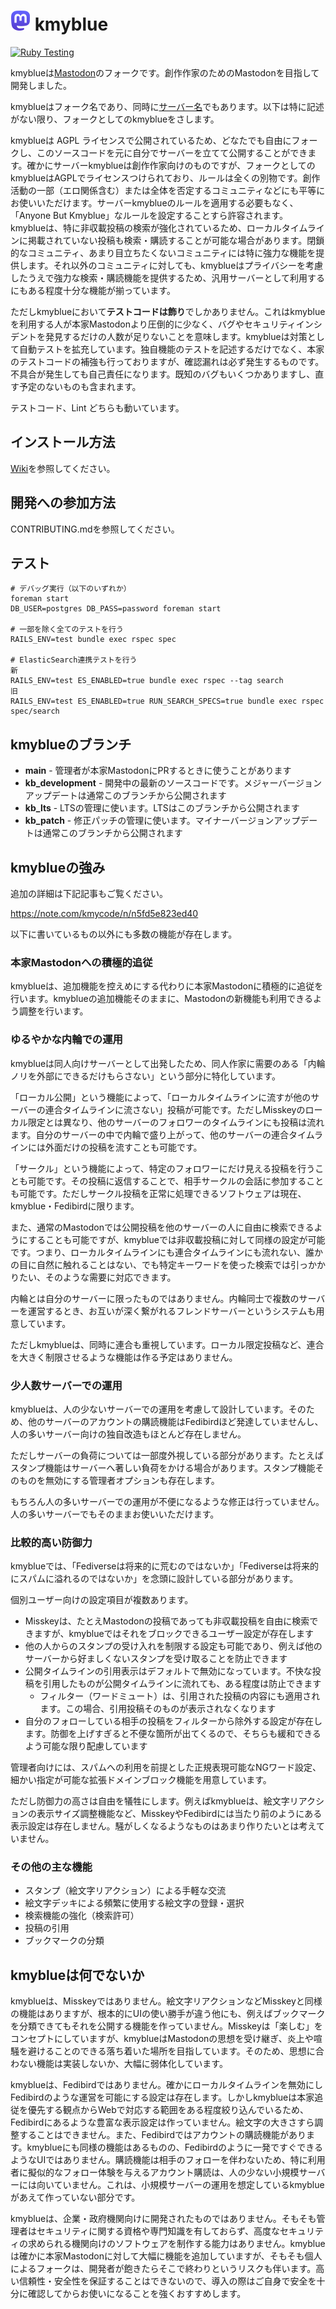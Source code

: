 # ![kmyblue icon](https://raw.githubusercontent.com/kmycode/mastodon/kb_development/app/javascript/icons/favicon-32x32.png) kmyblue

[![Ruby Testing](https://github.com/kmycode/mastodon/actions/workflows/test-ruby.yml/badge.svg)](https://github.com/kmycode/mastodon/actions/workflows/test-ruby.yml)

kmyblueは[Mastodon](https://github.com/mastodon/mastodon)のフォークです。創作作家のためのMastodonを目指して開発しました。

kmyblueはフォーク名であり、同時に[サーバー名](https://kmy.blue)でもあります。以下は特に記述がない限り、フォークとしてのkmyblueをさします。

kmyblueは AGPL ライセンスで公開されているため、どなたでも自由にフォークし、このソースコードを元に自分でサーバーを立てて公開することができます。確かにサーバーkmyblueは創作作家向けのものですが、フォークとしてのkmyblueはAGPLでライセンスつけられており、ルールは全くの別物です。創作活動の一部（エロ関係含む）または全体を否定するコミュニティなどにも平等にお使いいただけます。サーバーkmyblueのルールを適用する必要もなく、「Anyone But Kmyblue」なルールを設定することすら許容されます。  
kmyblueは、特に非収載投稿の検索が強化されているため、ローカルタイムラインに掲載されていない投稿も検索・購読することが可能な場合があります。閉鎖的なコミュニティ、あまり目立ちたくないコミュニティには特に強力な機能を提供します。それ以外のコミュニティに対しても、kmyblueはプライバシーを考慮したうえで強力な検索・購読機能を提供するため、汎用サーバーとして利用するにもある程度十分な機能が揃っています。

ただしkmyblueにおいて**テストコードは飾り**でしかありません。これはkmyblueを利用する人が本家Mastodonより圧倒的に少なく、バグやセキュリティインシデントを発見するだけの人数が足りないことを意味します。kmyblueは対策として自動テストを拡充しています。独自機能のテストを記述するだけでなく、本家のテストコードの補強も行っておりますが、確認漏れは必ず発生するものです。不具合が発生しても自己責任になります。既知のバグもいくつかありますし、直す予定のないものも含まれます。

テストコード、Lint どちらも動いています。

## インストール方法

[Wiki](https://github.com/kmycode/mastodon/wiki/Installation)を参照してください。

## 開発への参加方法

CONTRIBUTING.mdを参照してください。

## テスト

```
# デバッグ実行（以下のいずれか）
foreman start
DB_USER=postgres DB_PASS=password foreman start

# 一部を除く全てのテストを行う
RAILS_ENV=test bundle exec rspec spec

# ElasticSearch連携テストを行う
新
RAILS_ENV=test ES_ENABLED=true bundle exec rspec --tag search
旧
RAILS_ENV=test ES_ENABLED=true RUN_SEARCH_SPECS=true bundle exec rspec spec/search
```

## kmyblueのブランチ

- **main** - 管理者が本家MastodonにPRするときに使うことがあります
- **kb_development** - 開発中の最新のソースコードです。メジャーバージョンアップデートは通常このブランチから公開されます
- **kb_lts** - LTSの管理に使います。LTSはこのブランチから公開されます
- **kb_patch** - 修正パッチの管理に使います。マイナーバージョンアップデートは通常このブランチから公開されます

## kmyblueの強み

追加の詳細は下記記事もご覧ください。

https://note.com/kmycode/n/n5fd5e823ed40

以下に書いているもの以外にも多数の機能が存在します。

### 本家Mastodonへの積極的追従

kmyblueは、追加機能を控えめにする代わりに本家Mastodonに積極的に追従を行います。kmyblueの追加機能そのままに、Mastodonの新機能も利用できるよう調整を行います。

### ゆるやかな内輪での運用

kmyblueは同人向けサーバーとして出発したため、同人作家に需要のある「内輪ノリを外部にできるだけもらさない」という部分に特化しています。

「ローカル公開」という機能によって、「ローカルタイムラインに流すが他のサーバーの連合タイムラインに流さない」投稿が可能です。ただしMisskeyのローカル限定とは異なり、他のサーバーのフォロワーのタイムラインにも投稿は流れます。自分のサーバーの中で内輪で盛り上がって、他のサーバーの連合タイムラインには外面だけの投稿を流すことも可能です。

「サークル」という機能によって、特定のフォロワーにだけ見える投稿を行うことも可能です。その投稿に返信することで、相手サークルの会話に参加することも可能です。ただしサークル投稿を正常に処理できるソフトウェアは現在、kmyblue・Fedibirdに限ります。

また、通常のMastodonでは公開投稿を他のサーバーの人に自由に検索できるようにすることも可能ですが、kmyblueでは非収載投稿に対して同様の設定が可能です。つまり、ローカルタイムラインにも連合タイムラインにも流れない、誰かの目に自然に触れることはない、でも特定キーワードを使った検索では引っかかりたい、そのような需要に対応できます。

内輪とは自分のサーバーに限ったものではありません。内輪同士で複数のサーバーを運営するとき、お互いが深く繋がれるフレンドサーバーというシステムも用意しています。

ただしkmyblueは、同時に連合も重視しています。ローカル限定投稿など、連合を大きく制限させるような機能は作る予定はありません。

### 少人数サーバーでの運用

kmyblueは、人の少ないサーバーでの運用を考慮して設計しています。そのため、他のサーバーのアカウントの購読機能はFedibirdほど発達していませんし、人の多いサーバー向けの独自改造もほとんど存在しません。

ただしサーバーの負荷については一部度外視している部分があります。たとえばスタンプ機能はサーバーへ著しい負荷をかける場合があります。スタンプ機能そのものを無効にする管理者オプションも存在します。

もちろん人の多いサーバーでの運用が不便になるような修正は行っていません。人の多いサーバーでもそのままお使いいただけます。

### 比較的高い防御力

kmyblueでは、「Fediverseは将来的に荒むのではないか」「Fediverseは将来的にスパムに溢れるのではないか」を念頭に設計している部分があります。

個別ユーザー向けの設定項目が複数あります。

- Misskeyは、たとえMastodonの投稿であっても非収載投稿を自由に検索できますが、kmyblueではそれをブロックできるユーザー設定が存在します
- 他の人からのスタンプの受け入れを制限する設定も可能であり、例えば他のサーバーから好ましくないスタンプを受け取ることを防止できます
- 公開タイムラインの引用表示はデフォルトで無効になっています。不快な投稿を引用したものが公開タイムラインに流れても、ある程度は防止できます
  - フィルター（ワードミュート）は、引用された投稿の内容にも適用されます。この場合、引用投稿そのものが表示されなくなります
- 自分のフォローしている相手の投稿をフィルターから除外する設定が存在します。防御を上げすぎると不便な箇所が出てくるので、そちらも緩和できるよう可能な限り配慮しています

管理者向けには、スパムへの利用を前提とした正規表現可能なNGワード設定、細かい指定が可能な拡張ドメインブロック機能を用意しています。

ただし防御力の高さは自由を犠牲にします。例えばkmyblueは、絵文字リアクションの表示サイズ調整機能など、MisskeyやFedibirdには当たり前のようにある表示設定は存在しません。騒がしくなるようなものはあまり作りたいとは考えていません。

### その他の主な機能

- スタンプ（絵文字リアクション）による手軽な交流
- 絵文字デッキによる頻繁に使用する絵文字の登録・選択
- 検索機能の強化（検索許可）
- 投稿の引用
- ブックマークの分類

## kmyblueは何でないか

kmyblueは、Misskeyではありません。絵文字リアクションなどMisskeyと同様の機能はありますが、根本的にUIの使い勝手が違う他にも、例えばブックマークを分類できてもそれを公開する機能を作っていません。Misskeyは「楽しむ」をコンセプトにしていますが、kmyblueはMastodonの思想を受け継ぎ、炎上や喧騒を避けることのできる落ち着いた場所を目指しています。そのため、思想に合わない機能は実装しないか、大幅に弱体化しています。

kmyblueは、Fedibirdではありません。確かにローカルタイムラインを無効にしFedibirdのような運営を可能にする設定は存在します。しかしkmyblueは本家追従を優先する観点からWebで対応する範囲をある程度絞り込んでいるため、Fedibirdにあるような豊富な表示設定は作っていません。絵文字の大きさすら調整することはできません。また、Fedibirdではアカウントの購読機能があります。kmyblueにも同様の機能はあるものの、Fedibirdのように一発ですぐできるようなUIではありません。購読機能は相手のフォローを伴わないため、特に利用者に擬似的なフォロー体験を与えるアカウント購読は、人の少ない小規模サーバーには向いていません。これは、小規模サーバーの運用を想定しているkmyblueがあえて作っていない部分です。

kmyblueは、企業・政府機関向けに開発されたものではありません。そもそも管理者はセキュリティに関する資格や専門知識を有しておらず、高度なセキュリティの求められる機関向けのソフトウェアを制作する能力はありません。kmyblueは確かに本家Mastodonに対して大幅に機能を追加していますが、そもそも個人によるフォークは、開発者が飽きたらそこで終わりというリスクも伴います。高い信頼性・安全性を保証することはできないので、導入の際はご自身で安全を十分に確認してからお使いになることを強くおすすめします。
